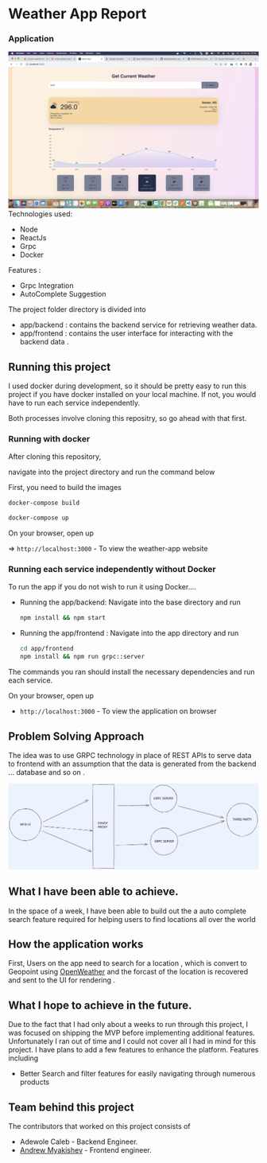 # Weather App Report

### Application 

![Image](./Preview.png)
Technologies used:

- Node
- ReactJs
- Grpc
- Docker

Features :
- Grpc Integration
- AutoComplete Suggestion

The project folder directory is divided into

- app/backend : contains the backend service for retrieving weather data.
- app/frontend : contains the user interface for interacting with the backend data .

## Running this project

I used docker during development, so it should be pretty easy to run this project if you have docker installed on your local machine. If not, you would have to run each service independently.

Both processes involve cloning this repositry, so go ahead with that first.

### Running with docker

After cloning this repository,

navigate into the project directory and run the command below

First, you need to build the images

```bash
docker-compose build
```

```bash
docker-compose up
```

On your browser, open up

=> `http://localhost:3000` - To view the weather-app website

### Running each service independently without Docker

To run the app if you do not wish to run it using Docker....

- Running the app/backend: Navigate into the base directory and run
  ```bash
  npm install && npm start
  ```
- Running the app/frontend : Navigate into the app directory and run

  ```bash
  cd app/frontend
  npm install && npm run grpc::server
  ```

The commands you ran should install the necessary dependencies and run each service.

On your browser, open up

- `http://localhost:3000` - To view the application on browser

## Problem Solving Approach

The idea was to use GRPC technology in place of REST APIs to serve data to frontend with an assumption that the data is generated from the backend ... database and so on .

![architectural-flow](./flow.svg)

## What I have been able to achieve.

In the space of a week, I have been able to build out the a auto complete search feature required for helping users to find locations all over the world

## How the application works

First, Users on the app need to search for a location , which is convert to Geopoint using [OpenWeather](https://openweathermap.org/api/geocoding-api) and the forcast of the location is recovered and sent to the UI for rendering .
## What I hope to achieve in the future.

Due to the fact that I had only about a weeks to run through this project, I was focused on shipping the MVP before implementing additional features. Unfortunately I ran out of time and I could not cover all I had in mind for this project. I have plans to add a few features to enhance the platform. Features including

- Better Search and filter features for easily navigating through numerous products
## Team behind this project

The contributors that worked on this project consists of

- Adewole Caleb - Backend Engineer.
- [Andrew Myakishev](https://github.com/Myakis) - Frontend engineer.